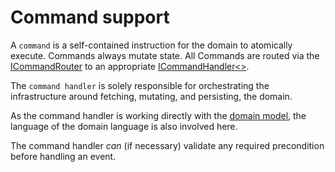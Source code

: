 # Command support

A `command` is a self-contained instruction for the domain to atomically execute. Commands always mutate state. All Commands are routed via the [ICommandRouter](../Messaging.Contracts/ICommandRouter.cs) to an appropriate [ICommandHandler<>](../Messaging.Contracts/ICommandHandler.cs).

The `command handler` is solely responsible for orchestrating the infrastructure around fetching, mutating, and persisting, the domain.

As the command handler is working directly with the [domain model](../Domain), the language of the domain language is also involved here.

The command handler _can_ (if necessary) validate any required precondition before handling an event.